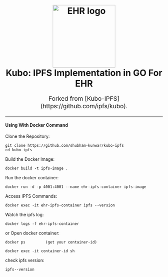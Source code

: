 <h1 align="center">
  <br>
  <a href="https://docs.ipfs.tech/how-to/command-line-quick-start/"><img src="https://en.wikipedia.org/wiki/File:ADGPI_Indian_Army.svg" alt="EHR logo" title="EHR logo" width="200"></a>
  <br>
  Kubo: IPFS Implementation in GO For EHR
  <br>
</h1>

<p align="center" style="font-size: 1.2rem;">  Forked from [Kubo-IPFS](https://github.com/ipfs/kubo).</p>

<hr />


#### Using With Docker Command 

Clone the Repository:


```console
git clone https://github.com/shubham-kunwar/kubo-ipfs
cd kubo-ipfs
```

Build the Docker Image:

```console
docker build -t ipfs-image .
```

Run the docker container:

```console
docker run -d -p 4001:4001 --name ehr-ipfs-container ipfs-image
```

Access IPFS Commands:
```console
docker exec -it ehr-ipfs-container ipfs --version
```

Watch the ipfs log:
```console
docker logs -f ehr-ipfs-container
```

or Open docker container:
```console
docker ps         (get your container-id)
```

```console
docker exec -it container-id sh
```

check ipfs version:
```console
ipfs--version
```




